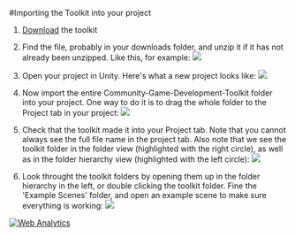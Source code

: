 #Importing the Toolkit into your project

1. [Download](download.md) the toolkit
2. Find the file, probably in your downloads folder, and unzip it if it has not already been unzipped. Like this, for example:
![](images/toolkitfiles.jpg)

3. Open your project in Unity. Here's what a new project looks like:
![](images/newproject.jpg)

1. Now import the entire Community-Game-Development-Toolkit folder into your project. One way to do it is to drag the whole folder to the Project tab in your project:
![](images/draggingtoolkit.jpg)

1. Check that the toolkit made it into your Project tab. Note that you cannot always see the full file name in the project tab. Also note that we see the toolkit folder in the folder view (highlighted with the right circle), as well as in the folder hierarchy view (highlighted with the left circle):
![](images/confirmtoolkit.jpg)

1. Look throught the toolkit folders by opening them up in the folder hierarchy in the left, or double clicking the toolkit folder. Fine the 'Example Scenes' folder, and open an example scene to make sure everything is working:
![](images/exploretoolkitfolders.jpg)


<!---- begin statcounter ---->
<script type="text/javascript">
var sc_project = 12399103;
var sc_invisible = 1;
var sc_security = "dbebcd0c";
</script>
<script type="text/javascript" src="https://www.statcounter.com/counter/counter.js" async></script>
<noscript>
<div class="statcounter">
    <a title="Web Analytics" href="https://statcounter.com/" target="_blank"><img class="statcounter" src="https://c.statcounter.com/12399103/0/dbebcd0c/1/" alt="Web Analytics" /></a>
</div>
</noscript>
<!-- end statcounter -->
